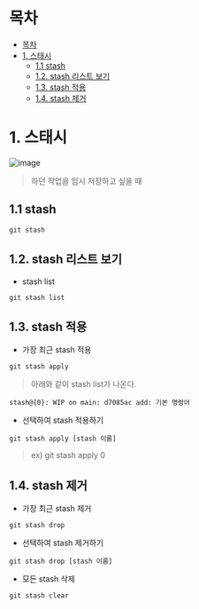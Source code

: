 # 목차
- [목차](#목차)
- [1. 스태시](#1-스태시)
  - [1.1 stash](#11-stash)
  - [1.2. stash 리스트 보기](#12-stash-리스트-보기)
  - [1.3. stash 적용](#13-stash-적용)
  - [1.4. stash 제거](#14-stash-제거)

# 1. 스태시
![image](https://user-images.githubusercontent.com/83202193/130311565-384e090b-e6d1-44ac-8fa6-4b964b04b165.png)

> 하던 작업을 임시 저장하고 싶을 때

## 1.1 stash
```
git stash 
```

## 1.2. stash 리스트 보기 
- stash list
```
git stash list
```

## 1.3. stash 적용
- 가장 최근 stash 적용
```
git stash apply
```
> 아래와 같이 stash list가 나온다.
```
stash@{0}: WIP on main: d7085ac add: 기본 명령어
```


- 선택하여 stash 적용하기
```
git stash apply [stash 이름]
```
> ex) git stash apply 0

## 1.4. stash 제거

- 가장 최근 stash 제거
```
git stash drop
```
- 선택하여 stash 제거하기
```
git stash drop [stash 이름]
```
- 모든 stash 삭제
```
git stash clear
```



